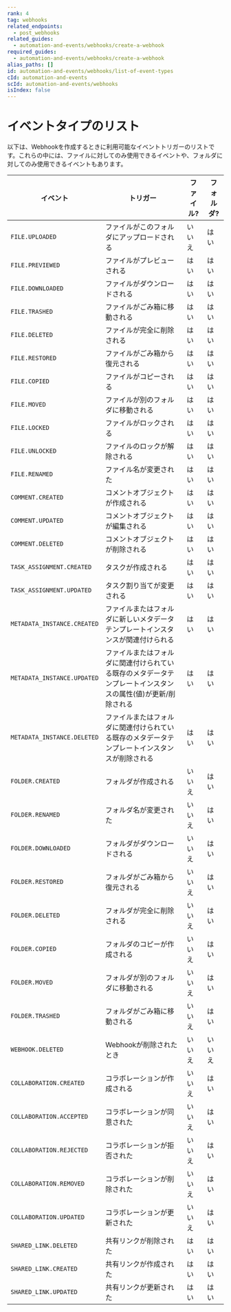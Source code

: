 ```yaml
---
rank: 4
tag: webhooks
related_endpoints:
  - post_webhooks
related_guides:
  - automation-and-events/webhooks/create-a-webhook
required_guides:
  - automation-and-events/webhooks/create-a-webhook
alias_paths: []
id: automation-and-events/webhooks/list-of-event-types
cId: automation-and-events
scId: automation-and-events/webhooks
isIndex: false
---
```

# イベントタイプのリスト

以下は、Webhookを作成するときに利用可能なイベントトリガーのリストです。これらの中には、ファイルに対してのみ使用できるイベントや、フォルダに対してのみ使用できるイベントもあります。

<!-- markdownlint-disable line-length -->

| イベント                        | トリガー                                                     | ファイル? | フォルダ? |
| --------------------------- | -------------------------------------------------------- | ----- | ----- |
| `FILE.UPLOADED`             | ファイルがこのフォルダにアップロードされる                                    | いいえ   | はい    |
| `FILE.PREVIEWED`            | ファイルがプレビューされる                                            | はい    | はい    |
| `FILE.DOWNLOADED`           | ファイルがダウンロードされる                                           | はい    | はい    |
| `FILE.TRASHED`              | ファイルがごみ箱に移動される                                           | はい    | はい    |
| `FILE.DELETED`              | ファイルが完全に削除される                                            | はい    | はい    |
| `FILE.RESTORED`             | ファイルがごみ箱から復元される                                          | はい    | はい    |
| `FILE.COPIED`               | ファイルがコピーされる                                              | はい    | はい    |
| `FILE.MOVED`                | ファイルが別のフォルダに移動される                                        | はい    | はい    |
| `FILE.LOCKED`               | ファイルがロックされる                                              | はい    | はい    |
| `FILE.UNLOCKED`             | ファイルのロックが解除される                                           | はい    | はい    |
| `FILE.RENAMED`              | ファイル名が変更された                                              | はい    | はい    |
| `COMMENT.CREATED`           | コメントオブジェクトが作成される                                         | はい    | はい    |
| `COMMENT.UPDATED`           | コメントオブジェクトが編集される                                         | はい    | はい    |
| `COMMENT.DELETED`           | コメントオブジェクトが削除される                                         | はい    | はい    |
| `TASK_ASSIGNMENT.CREATED`   | タスクが作成される                                                | はい    | はい    |
| `TASK_ASSIGNMENT.UPDATED`   | タスク割り当てが変更される                                            | はい    | はい    |
| `METADATA_INSTANCE.CREATED` | ファイルまたはフォルダに新しいメタデータテンプレートインスタンスが関連付けられる                 | はい    | はい    |
| `METADATA_INSTANCE.UPDATED` | ファイルまたはフォルダに関連付けられている既存のメタデータテンプレートインスタンスの属性(値)が更新/削除される | はい    | はい    |
| `METADATA_INSTANCE.DELETED` | ファイルまたはフォルダに関連付けられている既存のメタデータテンプレートインスタンスが削除される          | はい    | はい    |
| `FOLDER.CREATED`            | フォルダが作成される                                               | いいえ   | はい    |
| `FOLDER.RENAMED`            | フォルダ名が変更された                                              | いいえ   | はい    |
| `FOLDER.DOWNLOADED`         | フォルダがダウンロードされる                                           | いいえ   | はい    |
| `FOLDER.RESTORED`           | フォルダがごみ箱から復元される                                          | いいえ   | はい    |
| `FOLDER.DELETED`            | フォルダが完全に削除される                                            | いいえ   | はい    |
| `FOLDER.COPIED`             | フォルダのコピーが作成される                                           | いいえ   | はい    |
| `FOLDER.MOVED`              | フォルダが別のフォルダに移動される                                        | いいえ   | はい    |
| `FOLDER.TRASHED`            | フォルダがごみ箱に移動される                                           | いいえ   | はい    |
| `WEBHOOK.DELETED`           | Webhookが削除されたとき                                          | いいえ   | いいえ   |
| `COLLABORATION.CREATED`     | コラボレーションが作成される                                           | いいえ   | はい    |
| `COLLABORATION.ACCEPTED`    | コラボレーションが同意された                                           | いいえ   | はい    |
| `COLLABORATION.REJECTED`    | コラボレーションが拒否された                                           | いいえ   | はい    |
| `COLLABORATION.REMOVED`     | コラボレーションが削除された                                           | いいえ   | はい    |
| `COLLABORATION.UPDATED`     | コラボレーションが更新された                                           | いいえ   | はい    |
| `SHARED_LINK.DELETED`       | 共有リンクが削除された                                              | はい    | はい    |
| `SHARED_LINK.CREATED`       | 共有リンクが作成された                                              | はい    | はい    |
| `SHARED_LINK.UPDATED`       | 共有リンクが更新された                                              | はい    | はい    |

<!-- markdownlint-enable line-length -->

